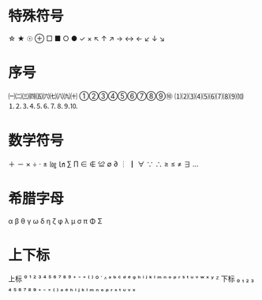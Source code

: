 # 特殊符号
☆ ★ ☉ ⊕ □ ■ ○ ● ✓ × 
↖ ↑ ↗ → ↔ ← ↙ ↓ ↘

# 序号
㈠㈡㈢㈣㈤㈥㈦㈧㈨㈩
①②③④⑤⑥⑦⑧⑨⑩
⑴⑵⑶⑷⑸⑹⑺⑻⑼⑽
⒈⒉⒊⒋⒌⒍⒎⒏⒐⒑

# 数学符号
＋  －  ×   ÷   ·   ±
㏒  ㏑  ∑  ∏
∈   ∉   ≌   ∅
∂   ┆   ┃   ∀
∵   ∴   ≥   ≤
≠   ∃   …

# 希腊字母
α β θ γ ω δ η ζ φ λ μ σ π Φ Σ

# 上下标
上标  ⁰ ¹ ² ³ ⁴ ⁵ ⁶ ⁷ ⁸ ⁹ ⁺ ⁻ ⁼ ⁽ ⁾ º ˙ ᶺ ᵃ ᵇ ᶜ ᵈ ᵉ ᵍ ʰ ⁱ ʲ ᵏ ˡ ᵐ ⁿ ᵒ ᵖ ʳ ˢ ᵗ ᵘ ᵛ ʷ ˣ ʸ ᙆ
下标  ₀ ₁ ₂ ₃ ₄ ₅ ₆ ₇ ₈ ₉ ₊ ₋ ₌ ₍ ₎ ₐ ₑ ₕ ᵢ ⱼ ₖ ₗ ₘ ₙ ₒ ₚ ᵣ ₛ ₜ ᵤ ᵥ ₓ